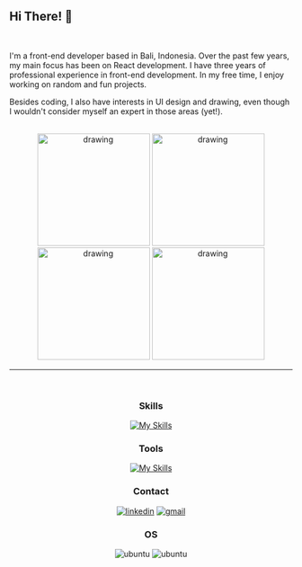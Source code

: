 ## Hi There! 👋

<br>

<div align="center">
  <p align="left">
  I'm a front-end developer based in Bali, Indonesia. Over the past few years, my main focus has been on React development. I have three years of professional experience in front-end development. In my free time, I enjoy working on random and fun projects.   
  </p>
  <p align="left">Besides coding, I also have interests in UI design and drawing, even though I wouldn't consider myself an expert in those areas (yet!).</p>

  <br>
  
  <div style="display: inline;">
    <img src="https://github.com/Adivaprayoga/Adivaprayoga/assets/32256496/b5b22b96-7541-4f15-a4ea-9d940ca44704" alt="drawing" style="width:200px;"/>
    <img src="https://github.com/Adivaprayoga/Adivaprayoga/assets/32256496/b640219c-c2d3-445f-88ed-9ab5ceffe025" alt="drawing" style="width:200px;"/>
    <img src="https://github.com/Adivaprayoga/Adivaprayoga/assets/32256496/1f6e4a87-729d-44eb-b888-71b050c8ab26" alt="drawing" style="width:200px;"/>
    <img src="https://github.com/Adivaprayoga/Adivaprayoga/assets/32256496/0c7bf6fd-7bd0-468d-b299-200018baf367" alt="drawing" style="width:200px;"/>
  </div>

  <br>
  
  ---

  <br>

  ### Skills
  [![My Skills](https://skillicons.dev/icons?i=html,css,js,ts,nextjs,react,tailwind,sass)](https://skillicons.dev)

  ### Tools
  [![My Skills](https://skillicons.dev/icons?i=vscode,figma)](https://skillicons.dev)
  
  ### Contact
  [![linkedin](https://img.shields.io/badge/LinkedIn-0077B5?style=for-the-badge&logo=linkedin&logoColor=white)](https://www.linkedin.com/in/adiva-prayoga/)
  [![gmail](https://img.shields.io/badge/Gmail-D14836?style=for-the-badge&logo=gmail&logoColor=white)](mailto:prayoga.adiva@gmail.com)
  
  ### OS
  ![ubuntu](https://img.shields.io/badge/Ubuntu-E95420?style=for-the-badge&logo=ubuntu&logoColor=white)
  ![ubuntu](https://img.shields.io/badge/mac%20os-000000?style=for-the-badge&logo=apple&logoColor=white)

  <br>
</div>

